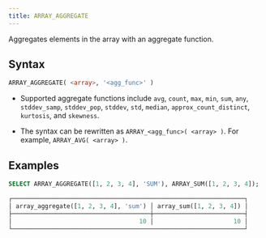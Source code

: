 ```yaml
---
title: ARRAY_AGGREGATE
---
```


Aggregates elements in the array with an aggregate function.

## Syntax

```sql
ARRAY_AGGREGATE( <array>, '<agg_func>' )
```

- Supported aggregate functions include `avg`, `count`, `max`, `min`, `sum`, `any`, `stddev_samp`, `stddev_pop`, `stddev`, `std`, `median`, `approx_count_distinct`, `kurtosis`, and `skewness`.

- The syntax can be rewritten as `ARRAY_<agg_func>( <array> )`. For example, `ARRAY_AVG( <array> )`.

## Examples

```sql
SELECT ARRAY_AGGREGATE([1, 2, 3, 4], 'SUM'), ARRAY_SUM([1, 2, 3, 4]);

┌────────────────────────────────────────────────────────────────┐
│ array_aggregate([1, 2, 3, 4], 'sum') │ array_sum([1, 2, 3, 4]) │
├──────────────────────────────────────┼─────────────────────────┤
│                                   10 │                      10 │
└────────────────────────────────────────────────────────────────┘
```